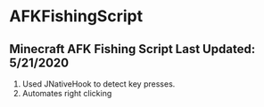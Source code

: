 # AFKFishingScript
Minecraft AFK Fishing Script
Last Updated: 5/21/2020
----------------------------
1. Used JNativeHook to detect key presses.
2. Automates right clicking
